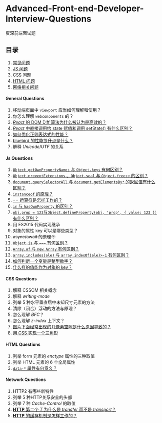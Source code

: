 # Advanced-Front-end-Developer-Interview-Questions

资深前端面试题

## 目录

 1. [常见问题](#general-questions) 
 1. [JS 问题](#js-questions) 
 1. [CSS 问题](#css-questions)
 1. [HTML 问题](#html-questions)
 1. [网络相关问题](#network-questions)

#### General Questions
 
 1. 移动端页面中 `viewport` 应当如何理解和使用？
 1. 你怎么理解 `webcomponents` 的？
 1. [_React_ 的 DOM Diff 算法为什么被认为是高效的？](http://www.jianshu.com/p/a2cc22779ec8)
 1. [_React_ 中直接调用给 state 赋值和调用 setState() 有什么区别？](https://medium.com/react-ecosystem/how-to-handle-state-in-react-6f2d3cd73a0c)
 1. [如何优化正则表达式的性能？](https://site-reliability.org/regular-expression-regex-performance-the-fundamental-guide-3d39e6af33af)
 1. [bluebird 的性能提升点是什么？](http://programmers.stackexchange.com/questions/278778/why-are-native-es6-promises-slower-and-more-memory-intensive-than-bluebird?answertab=votes#answer-279003)
 1. 解释 *Unicode*/*UTF* 的关系

#### Js Questions

 1. [`Object.getOwnPropertyNames` 与 `Object.keys` 有何区别？](http://jsbin.com/mibayi/5/edit?js,output)
 1. [`Object.preventExtensions` 、`Object.seal` 与 `Object.freeze` 的区别？](https://jsbin.com/kamowo/9/edit?js,output)
 1. [`document.querySelectorAll` 与 `document.getElementsBy*` 的返回值有什么区别？](https://jsbin.com/vetiley/edit?js,output)
 1. [`instanceof` 的原理？](http://jsbin.com/puxiyib/edit?html,js,console)
 1. [_==_ 运算符是怎样工作的？](https://yanni4night.github.io/js/2014/08/29/principle-==.html)
 1. [`in` 与 `hasOwnProperty` 的区别？](http://jsbin.com/mumoho/edit?js,console)
 1. [`obj.prop = 123`与`Object.defineProperty(obj, 'prop', { value: 123 })`有什么区别？](https://jsbin.com/numofiz/1/edit?js,output)
 1. 用 ES2015 代码实现继承
 1. 对象的属性 key 可以是哪些类型？
 1. <del>async/await 的原理？</del>
 1. <del> [`Object.is` 与 `===` 有何区别？](https://jsbin.com/fesesi/1/edit?js,output)</del>
 1. [`Array.of` 与 `new Array` 有何区别？](https://jsbin.com/qababa/9/edit?js,output)
 1. [`array.includes(ele)` 与 `array.indexOf(ele)>-1` 有何区别？](https://jsbin.com/duviqup/6/edit?js,output)
 1. [如何判断一个变量是整型数字？](https://tc39.github.io/ecma262/#sec-isinteger)
 1. [什么样的值能作为对象的 key？](https://tc39.github.io/ecma262/#sec-ispropertykey) 

#### CSS Questions

 1. 解释 CSSOM 相关概念
 1. 解释 *writing-mode*
 1. 列举 5 种水平垂直居中未知尺寸元素的方法
 1. 清除（闭合）浮动的方法与原理？
 1. 怎么理解 _BFC_？
 1. 怎么理解 _z-index_ 上下文？
 1. [图片下面经常出现的几像素空隙是什么原因导致的？](http://jsbin.com/vociri/1/edit?html,css,js,output)
 1. [用 CSS 实现一个三角形](http://jsbin.com/qewiyaz/1/edit?html,css,output)

#### HTML Questions
 
 1. 列举 form 元素的 *enctype* 属性的三种取值
 1. 列举 HTML 元素的 6 个全局属性
 1. [`data-*` 属性有何意义？](https://developer.mozilla.org/en-US/docs/Web/API/HTMLElement/dataset)

#### Network Questions

 1. HTTP2 有哪些新特性
 1. 列举 5 种HTTP关系安全的头部
 1. 列举 7 种 *Cache-Control* 的取值
 1. [__HTTP__ 第二个 _T_ 为什么是 _transfer_ 而不是 _transport_？](http://www.restpatterns.org/Articles/Why_HTTP_Isn't_A_Transport_Protocol)
 1. [__HTTP__ 的缓存机制是怎样工作的？](http://toutiao.com/i6263607838380130817/?iid=3816244648&app=news_article) 
